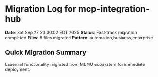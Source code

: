 # Migration Log for mcp-integration-hub

**Date**: Sat Sep 27 23:30:02 EDT 2025
**Status**: Fast-track migration completed
**Files**:        6 files migrated
**Pattern**: automation,business,enterprise

## Quick Migration Summary
Essential functionality migrated from MEMU ecosystem for immediate deployment.
